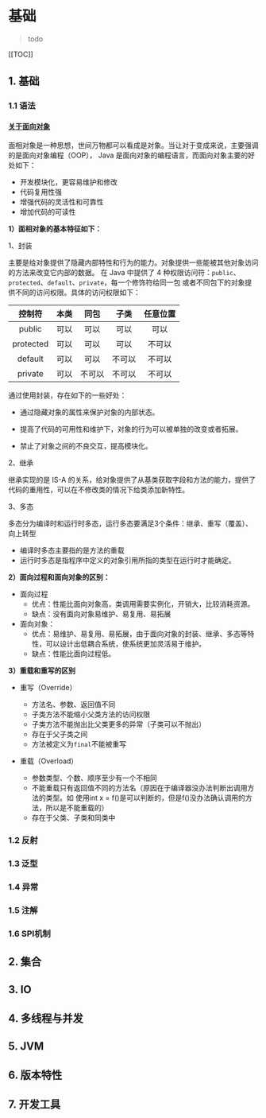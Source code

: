 # 基础

> todo

[[TOC]]

## 1. 基础

### 1.1 语法

#### <u>关于面向对象</u>

面相对象是一种思想，世间万物都可以看成是对象。当让对于变成来说，主要强调的是面向对象编程（OOP），
Java 是面向对象的编程语言，而面向对象主要的好处如下：

- 开发模块化，更容易维护和修改
- 代码复用性强
- 增强代码的灵活性和可靠性
- 增加代码的可读性

**1）面相对象的基本特征如下：**

1、封装

主要是给对象提供了隐藏内部特性和行为的能力。对象提供一些能被其他对象访问的方法来改变它内部的数据。
在 Java 中提供了 4 种权限访问符：`public`、`protected`、`default`、`private`，每一个修饰符给同一包
或者不同包下的对象提供不同的访问权限。具体的访问权限如下：

|  控制符   | 本类 |  同包  |  子类  | 任意位置 |
| :-------: | :--: | :----: | :----: | :------: |
|  public   | 可以 |  可以  |  可以  |   可以   |
| protected | 可以 |  可以  |  可以  |  不可以  |
|  default  | 可以 |  可以  | 不可以 |  不可以  |
|  private  | 可以 | 不可以 | 不可以 |  不可以  |

通过使用封装，存在如下的一些好处：

- 通过隐藏对象的属性来保护对象的内部状态。

- 提高了代码的可用性和维护下，对象的行为可以被单独的改变或者拓展。

- 禁止了对象之间的不良交互，提高模块化。

2、继承

继承实现的是 IS-A 的关系，给对象提供了从基类获取字段和方法的能力，提供了代码的重用性，可以在不修改类的情况下给类添加新特性。

3、多态

多态分为编译时和运行时多态，运行多态要满足3个条件：继承、重写（覆盖）、向上转型

- 编译时多态主要指的是方法的重载
- 运行时多态是指程序中定义的对象引用所指的类型在运行时才能确定。

**2）面向过程和面向对象的区别：**

- 面向过程
  - 优点：性能比面向对象高，类调用需要实例化，开销大，比较消耗资源。
  - 缺点：没有面向对象易维护、易复用、易拓展
- 面向对象：
  - 优点：易维护、易复用、易拓展，由于面向对象的封装、继承、多态等特性，可以设计出低耦合系统，使系统更加灵活易于维护。
  - 缺点：性能比面向过程低。

**3）重载和重写的区别**

- 重写（Override）
  - 方法名、参数、返回值不同
  - 子类方法不能缩小父类方法的访问权限
  - 子类方法不能抛出比父类更多的异常（子类可以不抛出）
  - 存在于父子类之间
  - 方法被定义为`final`不能被重写

- 重载（Overload）
  - 参数类型、个数、顺序至少有一个不相同
  - 不能重载只有返回值不同的方法名（原因在于编译器没办法判断出调用方法的类型。如 使用int x = f()是可以判断的，但是f()没办法确认调用的方法，所以是不能重载的）
  - 存在于父类、子类和同类中






### 1.2 反射
### 1.3 泛型
### 1.4 异常
### 1.5 注解
### 1.6 SPI机制
## 2. 集合
## 3. IO
## 4. 多线程与并发
## 5. JVM
## 6. 版本特性
## 7. 开发工具